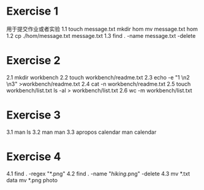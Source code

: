 # Exercise 1
用于提交作业或者实验
1.1
touch message.txt
mkdir hom
mv message.txt hom
1.2
cp ./hom/message.txt message.txt
1.3
find . -name message.txt -delete
# Exercise 2
2.1
mkdir workbench
2.2
touch workbench/readme.txt
2.3
echo -e "1 \n2 \n3" >workbench/readme.txt
2.4
cat -n workbench/readme.txt
2.5
touch workbench/list.txt
ls -al > workbench/list.txt
2.6
wc -m workbench/list.txt
# Exercise 3
3.1
man ls
3.2
man man
3.3
apropos calendar
man calendar
# Exercise 4
4.1
find . -regex "*.png"
4.2
find . -name "*hiking*.png" -delete
4.3
mv *.txt data
mv *.png photo
